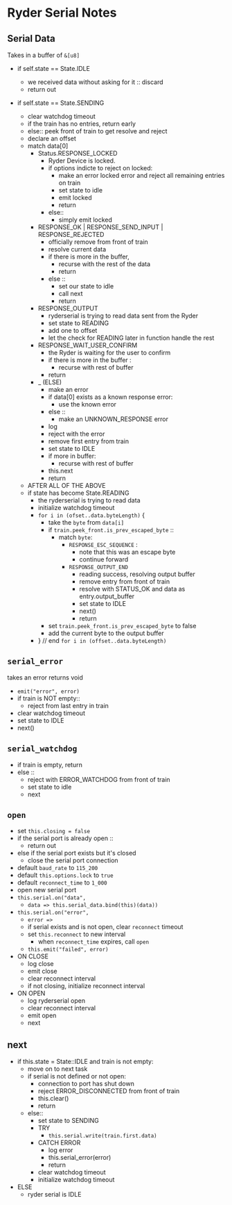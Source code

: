 # Ryder Serial Notes

## Serial Data

Takes in a buffer of `&[u8]`

- if self.state == State.IDLE
  - we received data without asking for it :: discard
  - return out

- if self.state == State.SENDING
  - clear watchdog timeout
  - if the train has no entries, return early
  - else:: peek front of train to get resolve and reject
  - declare an offset
  - match data[0]
    - Status.RESPONSE_LOCKED
      - Ryder Device is locked.
      - if options indicte to reject on locked:
        - make an error locked error and reject all remaining entries on train
        - set state to idle
        - emit locked
        - return
      - else::
        - simply emit locked
    - RESPONSE_OK | RESPONSE_SEND_INPUT | RESPONSE_REJECTED
      - officially remove from front of train
      - resolve current data
      - if there is more in the buffer,
        - recurse with the rest of the data
        - return
      - else ::
        - set our state to idle
        - call next
        - return
    - RESPONSE_OUTPUT
      - ryderserial is trying to read data sent from the Ryder
      - set state to READING
      - add one to offset
      - let the check for READING later in function handle the rest
    - RESPONSE_WAIT_USER_CONFIRM
      - the Ryder is waiting for the user to confirm
      - if there is more in the buffer :
        - recurse with rest of buffer
      - return
    - _ (ELSE)
      - make an error
      - if data[0] exists as a known response error:
        - use the known error
      - else ::
        - make an UNKNOWN_RESPONSE error
      - log
      - reject with the error
      - remove first entry from train
      - set state to IDLE
      - if more in buffer:
        - recurse with rest of buffer
      - this.next
      - return
  - AFTER ALL OF THE ABOVE
  - if state has become State.READING
    - the ryderserial is trying to read data
    - initialize watchdog timeout
    - `for i in (ofset..data.byteLength)` {
      - take the `byte` from `data[i]`
      - if `train.peek_front.is_prev_escaped_byte` ::
        - match `byte`:
          - `RESPONSE_ESC_SEQUENCE` :
            - note that this was an escape byte
            - continue forward
          - `RESPONSE_OUTPUT_END`
            - reading success, resolving output buffer
            - remove entry from front of train
            - resolve with STATUS_OK and data as entry.output_buffer
            - set state to IDLE
            - next()
            - return
      - set `train.peek_front.is_prev_escaped_byte` to false
      - add the current byte to the output buffer
    - } // end `for i in (offset..data.byteLength)`

## `serial_error`

takes an error
returns void

- `emit("error", error)`
- if train is NOT empty::
  - reject from last entry in train
- clear watchdog timeout
- set state to IDLE
- next()

## `serial_watchdog`

- if train is empty, return
- else ::
  - reject with ERROR_WATCHDOG from front of train
  - set state to idle
  - next

## `open`

- set `this.closing = false`
- if the serial port is already open ::
  - return out
- else if the serial port exists but it's closed
  - close the serial port connection
- default `baud_rate` to `115_200`
- default `this.options.lock` to `true`
- default `reconnect_time` to `1_000`
- open new serial port
- `this.serial.on("data", `
  - `data => this.serial_data.bind(this)(data))`
- `this.serial.on("error",`
  - `error => `
  - if serial exists and is not open, clear `reconnect` timeout
  - set `this.reconnect` to new interval
    - when `reconnect_time` expires, call `open`
  - `this.emit("failed", error)`
- ON CLOSE
  - log close
  - emit close
  - clear reconnect interval
  - if not closing, initialize reconnect interval
- ON OPEN
  - log ryderserial open
  - clear reconnect interval
  - emit open
  - next


## next

- if this.state = State::IDLE and train is not empty:
  - move on to next task
  - if serial is not defined or not open:
    - connection to port has shut down
    - reject ERROR_DISCONNECTED from front of train
    - this.clear()
    - return
  - else::
    - set state to SENDING
    - TRY
      - `this.serial.write(train.first.data)`
    - CATCH ERROR
      - log error
      - this.serial_error(error)
      - return
    - clear watchdog timeout
    - initialize watchdog timeout
- ELSE
  - ryder serial is IDLE

